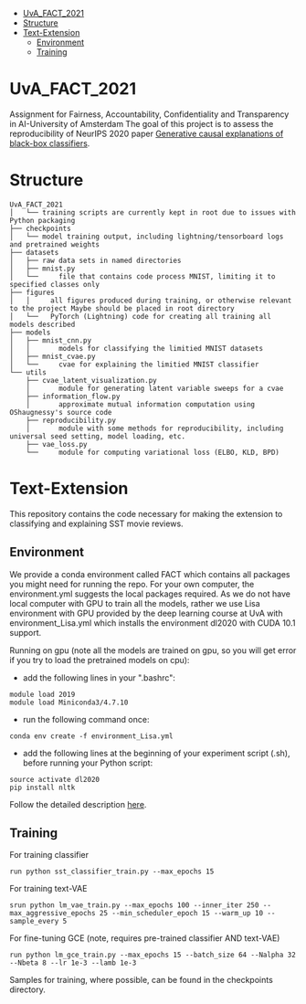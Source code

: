- [UvA_FACT_2021](#uva_fact_2021)
- [Structure](#structure)
- [Text-Extension](#text-extension)
  - [Environment](#environment)
  - [Training](#training)

# UvA_FACT_2021
Assignment for Fairness, Accountability, Confidentiality and Transparency in AI-University of Amsterdam
The goal of this project is to assess the reproducibility of NeurIPS 2020 paper [Generative causal explanations of black-box classifiers](https://arxiv.org/abs/2006.13913).

# Structure
```
UvA_FACT_2021 
│   └── training scripts are currently kept in root due to issues with Python packaging
├── checkpoints
│   └── model training output, including lightning/tensorboard logs and pretrained weights 
├── datasets
│   ├── raw data sets in named directories
│   ├── mnist.py
│   └──     file that contains code process MNIST, limiting it to specified classes only
├── figures
│   │     all figures produced during training, or otherwise relevant to the project Maybe should be placed in root directory
│   └──   PyTorch (Lightning) code for creating all training all models described 
├── models
│   ├── mnist_cnn.py
│   │       models for classifying the limitied MNIST datasets
│   ├── mnist_cvae.py
│   └──     cvae for explaining the limitied MNIST classifier  
└── utils
    ├── cvae_latent_visualization.py
    │       module for generating latent variable sweeps for a cvae
    ├── information_flow.py
    │       approximate mutual information computation using OShaugnessy's source code
    ├── reproducibility.py
    │       module with some methods for reproducibility, including universal seed setting, model loading, etc.
    ├── vae_loss.py
    └──     module for computing variational loss (ELBO, KLD, BPD)
```


# Text-Extension

This repository contains the code necessary for making the extension to classifying and explaining SST movie reviews. 
## Environment
We provide a conda environment called FACT which contains all packages you might need for running the repo. For your own computer, the environment.yml suggests the local packages required. As we do not have local computer with GPU to train all the models, rather we use Lisa environment with GPU provided by the deep learning course at UvA with environment_Lisa.yml which installs the environment dl2020 with CUDA 10.1 support. 

Running on gpu (note all the models are trained on gpu, so you will get error if you try to load the pretrained models on cpu):
- add the following lines in your ".bashrc":
```
module load 2019
module load Miniconda3/4.7.10
```
- run the following command once:
```
conda env create -f environment_Lisa.yml
```
- add the following lines at the beginning of your experiment script (.sh), before running your Python script:
```
source activate dl2020
pip install nltk
```
Follow the detailed description [here](https://github.com/uvadlc/uvadlc_practicals_2020/blob/master/assignment_1/1_mlp_cnn/README.md).


## Training
For training classifier
```
run python sst_classifier_train.py --max_epochs 15
```

For training text-VAE
```
srun python lm_vae_train.py --max_epochs 100 --inner_iter 250 --max_aggressive_epochs 25 --min_scheduler_epoch 15 --warm_up 10 --sample_every 5
```

For fine-tuning GCE (note, requires pre-trained classifier AND text-VAE)
```
run python lm_gce_train.py --max_epochs 15 --batch_size 64 --Nalpha 32 --Nbeta 8 --lr 1e-3 --lamb 1e-3
```

Samples for training, where possible, can be found in the checkpoints directory.
